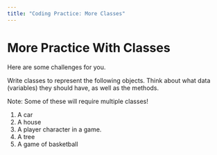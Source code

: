 ```yaml
---
title: "Coding Practice: More Classes"
---
```

# More Practice With Classes

Here are some challenges for you.

Write classes to represent the following objects. Think about what data (variables) they should have, as well as the methods.

Note: Some of these will require multiple classes!

1. A car
2. A house
3. A player character in a game.
4. A tree
5. A game of basketball
